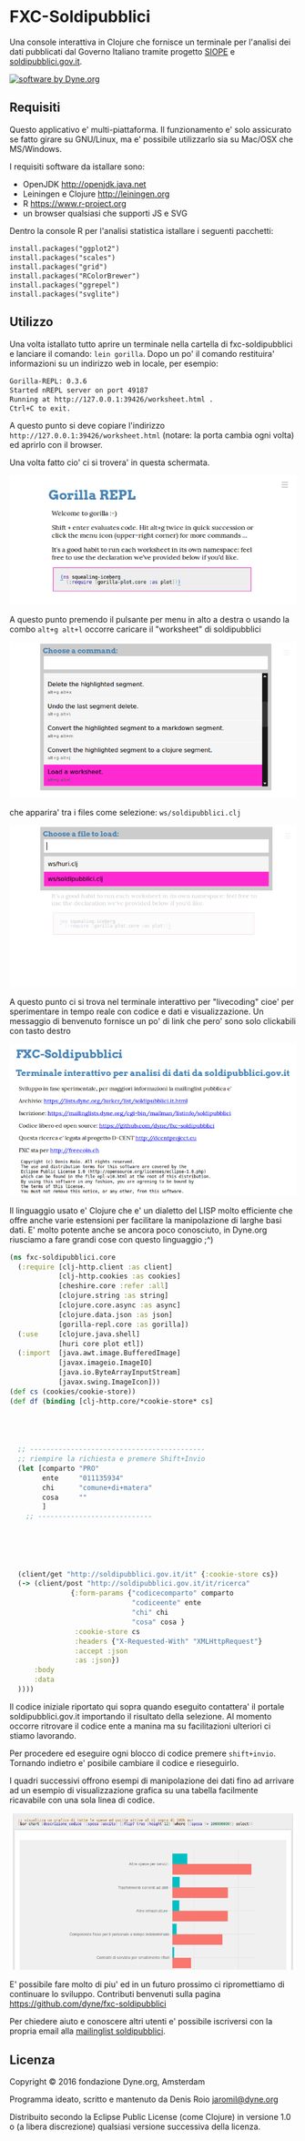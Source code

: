 # FXC-Soldipubblici

Una console interattiva in Clojure che fornisce un terminale per
l'analisi dei dati pubblicati dal Governo Italiano tramite progetto [SIOPE](https://www.siope.it) e [soldipubblici.gov.it](http://soldipubblici.gov.it).

[![software by Dyne.org](https://www.dyne.org/wp-content/uploads/2015/12/software_by_dyne.png)](http://www.dyne.org)

## Requisiti

Questo applicativo e' multi-piattaforma. Il funzionamento e' solo
assicurato se fatto girare su GNU/Linux, ma e' possibile utilizzarlo
sia su Mac/OSX che MS/Windows.

I requisiti software da istallare sono:

 - OpenJDK http://openjdk.java.net
 - Leiningen e Clojure http://leiningen.org
 - R https://www.r-project.org
 - un browser qualsiasi che supporti JS e SVG
 
Dentro la console R per l'analisi statistica istallare i seguenti pacchetti:

```
install.packages("ggplot2")
install.packages("scales")
install.packages("grid")
install.packages("RColorBrewer")
install.packages("ggrepel")
install.packages("svglite")
```
 
## Utilizzo

Una volta istallato tutto aprire un terminale nella cartella di
fxc-soldipubblici e lanciare il comando: `lein gorilla`. Dopo un po'
il comando restituira' informazioni su un indirizzo web in
locale, per esempio:

```
Gorilla-REPL: 0.3.6
Started nREPL server on port 49187
Running at http://127.0.0.1:39426/worksheet.html .
Ctrl+C to exit.
```

A questo punto si deve copiare l'indirizzo
`http://127.0.0.1:39426/worksheet.html` (notare: la porta cambia ogni
volta) ed aprirlo con il browser.

Una volta fatto cio' ci si trovera' in questa schermata.

![](doc/gorilla-screen.png)

A questo punto premendo il pulsante per menu in alto a destra o usando
la combo `alt+g alt+l` occorre caricare il "worksheet" di
soldipubblici

![](doc/load-worksheet.png)

che apparira' tra i files come selezione:
`ws/soldipubblici.clj`

![](doc/select-worksheet.png)

A questo punto ci si trova nel terminale interattivo per "livecoding"
cioe' per sperimentare in tempo reale con codice e dati e
visualizzazione. Un messaggio di benvenuto fornisce un po' di link che
pero' sono solo clickabili con tasto destro

![](doc/fxc-welcome.png)


Il linguaggio usato e' Clojure che e' un dialetto del
LISP molto efficiente che offre anche varie estensioni per facilitare
la manipolazione di larghe basi dati. E' molto potente anche se ancora
poco conosciuto, in Dyne.org riusciamo a fare grandi cose con questo
linguaggio ;^)

```clojure
(ns fxc-soldipubblici.core
  (:require [clj-http.client :as client]
            [clj-http.cookies :as cookies]
            [cheshire.core :refer :all]
            [clojure.string :as string]
            [clojure.core.async :as async]
            [clojure.data.json :as json]
            [gorilla-repl.core :as gorilla])
  (:use     [clojure.java.shell]
            [huri core plot etl])
  (:import  [java.awt.image.BufferedImage]
            [javax.imageio.ImageIO]
            [java.io.ByteArrayInputStream]
            [javax.swing.ImageIcon]))
(def cs (cookies/cookie-store))
(def df (binding [clj-http.core/*cookie-store* cs]




  ;; -------------------------------------------
  ;; riempire la richiesta e premere Shift+Invio
  (let [comparto "PRO"
        ente     "011135934"
        chi      "comune+di+matera"
        cosa     ""
        ]
    ;; ----------------------------





  (client/get "http://soldipubblici.gov.it/it" {:cookie-store cs})
  (-> (client/post "http://soldipubblici.gov.it/it/ricerca"
               {:form-params {"codicecomparto" comparto
                              "codiceente" ente
                              "chi" chi
                              "cosa" cosa }
               	:cookie-store cs
                :headers {"X-Requested-With" "XMLHttpRequest"}
                :accept :json
                :as :json})
      :body
      :data
  ))))
```

Il codice iniziale riportato qui sopra quando eseguito contattera' il
portale soldipubblici.gov.it importando il risultato della
selezione. Al momento occorre ritrovare il codice ente a manina ma su
facilitazioni ulteriori ci stiamo lavorando.

Per procedere ed eseguire ogni blocco di codice premere
`shift+invio`. Tornando indietro e' posibile cambiare il codice e
rieseguirlo.

I quadri successivi offrono esempi di manipolazione dei dati fino ad
arrivare ad un esempio di visualizzazione grafica su una tabella
facilmente ricavabile con una sola linea di codice.

![](doc/fxc-grafico.png)

E' possibile fare molto di piu' ed in un futuro prossimo ci
ripromettiamo di continuare lo sviluppo. Contributi benvenuti
sulla pagina https://github.com/dyne/fxc-soldipubblici

Per chiedere aiuto e conoscere altri utenti e' possibile iscriversi con la propria email alla [mailinglist soldipubblici](https://mailinglists.dyne.org/cgi-bin/mailman/listinfo/soldipubblici).

## Licenza

Copyright © 2016 fondazione Dyne.org, Amsterdam

Programma ideato, scritto e mantenuto da Denis Roio <jaromil@dyne.org>

Distribuito secondo la Eclipse Public License (come Clojure) in versione 1.0 o (a libera discrezione) qualsiasi versione successiva della licenza.

